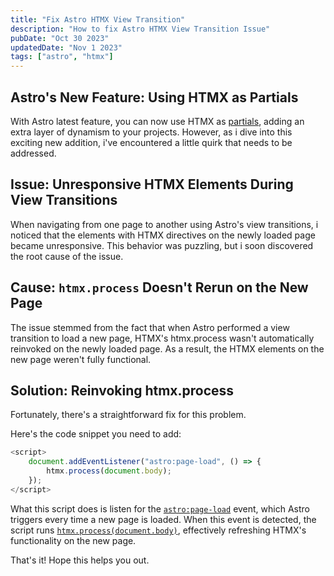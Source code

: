 ```yaml
---
title: "Fix Astro HTMX View Transition"
description: "How to fix Astro HTMX View Transition Issue"
pubDate: "Oct 30 2023"
updatedDate: "Nov 1 2023"
tags: ["astro", "htmx"]
---
```


## Astro's New Feature: Using HTMX as Partials

With Astro latest feature, you can now use HTMX as [partials](https://docs.astro.build/en/core-concepts/astro-pages/#page-partials), adding an extra layer of dynamism to your projects. However, as i dive into this exciting new addition, i've encountered a little quirk that needs to be addressed.

## Issue: Unresponsive HTMX Elements During View Transitions

When navigating from one page to another using Astro's view transitions, i noticed that the elements with HTMX directives on the newly loaded page became unresponsive. This behavior was puzzling, but i soon discovered the root cause of the issue.

## Cause: `htmx.process` Doesn't Rerun on the New Page

The issue stemmed from the fact that when Astro performed a view transition to load a new page, HTMX's htmx.process wasn't automatically reinvoked on the newly loaded page. As a result, the HTMX elements on the new page weren't fully functional.

## Solution: Reinvoking htmx.process

Fortunately, there's a straightforward fix for this problem. 

Here's the code snippet you need to add:

```js
<script>
    document.addEventListener("astro:page-load", () => {
        htmx.process(document.body);
    });
</script>
```

What this script does is listen for the [`astro:page-load`](https://docs.astro.build/en/guides/view-transitions/#astropage-load) event, which Astro triggers every time a new page is loaded. When this event is detected, the script runs [`htmx.process(document.body)`](https://htmx.org/api/#process), effectively refreshing HTMX's functionality on the new page.

That's it! Hope this helps you out.